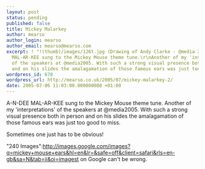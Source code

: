 ```yaml
---
layout: post
status: pending
published: false
title: Mickey Malarkey
author: mearso
author_login: mearso
author_email: mearso@mearso.com
excerpt: ! "!(thumb)/images/126t.jpg (Drawing of Andy Clarke - @media 2005)!\r\nA-N-DEE
  MAL-AR-KEE sung to the Mickey Mouse theme tune.\r\nAnother of my 'interpretations'
  of the speakers at @media2005. With such a strong visual presence both in person
  and on his slides the amalagamation of those famous ears was just too good to miss."
wordpress_id: 678
wordpress_url: http://mearso.co.uk/2005/07/mickey-malarkey-2/
date: 2005-07-06 11:03:00.000000000 +01:00
---
```

A-N-DEE MAL-AR-KEE sung to the Mickey Mouse theme tune.
Another of my 'interpretations' of the speakers at @media2005. With such a strong visual presence both in person and on his slides the amalagamation of those famous ears was just too good to miss.

Sometimes one just has to be obvious!

"240 Images":http://images.google.com/images?q=mickey+mouse+ears&hl=en&lr=&safe=off&client=safari&rls=en-gb&sa=N&tab=ii&oi=imagest on Google can't be wrong.
